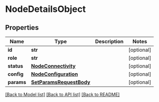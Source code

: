 # NodeDetailsObject

## Properties
Name | Type | Description | Notes
------------ | ------------- | ------------- | -------------
**id** | **str** |  | [optional] 
**role** | **str** |  | [optional] 
**status** | [**NodeConnectivity**](NodeConnectivity.md) |  | [optional] 
**config** | [**NodeConfiguration**](NodeConfiguration.md) |  | [optional] 
**params** | [**SetParamsRequestBody**](SetParamsRequestBody.md) |  | [optional] 

[[Back to Model list]](../README.md#documentation-for-models) [[Back to API list]](../README.md#documentation-for-api-endpoints) [[Back to README]](../README.md)


